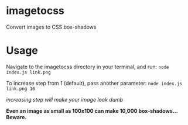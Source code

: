 # imagetocss
Convert images to CSS box-shadows

# Usage
Navigate to the imagetocss directory in your terminal, and run: `node index.js link.png`

To increase step from 1 (default), pass another parameter: `node index.js link.png 10`

*increasing step will make your image look dumb*

**Even an image as small as 100x100 can make 10,000 box-shadows... Beware.**